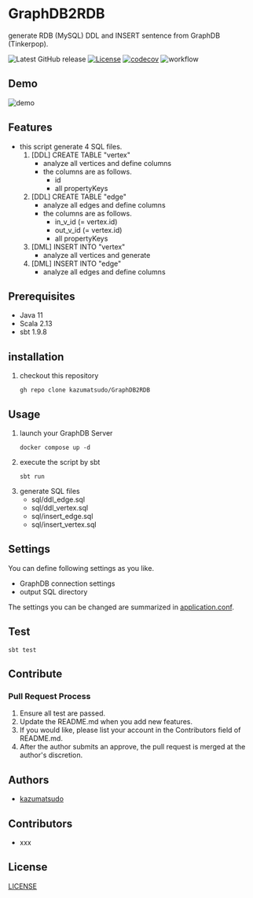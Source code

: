# GraphDB2RDB

generate RDB (MySQL) DDL and INSERT sentence from GraphDB (Tinkerpop).

![Latest GitHub release](https://img.shields.io/github/release/kazumatsudo/GraphDB2RDB.svg)
[![License](https://img.shields.io/badge/License-Apache_2.0-blue.svg)](https://opensource.org/licenses/Apache-2.0)
[![codecov](https://codecov.io/github/kazumatsudo/GraphDB2RDB/graph/badge.svg?token=9JFEL8HKQR)](https://codecov.io/github/kazumatsudo/GraphDB2RDB)
![workflow](https://github.com/kazumatsudo/GraphDB2RDB/actions/workflows/scala.yml/badge.svg)

## Demo

![demo](https://github.com/kazumatsudo/GraphDB2RDB/assets/25892776/fd9a5a56-c099-4088-91e7-31f4702e1ff1)

## Features

- this script generate 4 SQL files.
    1. [DDL] CREATE TABLE "vertex"
        - analyze all vertices and define columns
        - the columns are as follows.
            - id
            - all propertyKeys
    2. [DDL] CREATE TABLE "edge"
        - analyze all edges and define columns
        - the columns are as follows.
           - in_v_id (= vertex.id)
           - out_v_id (= vertex.id)
           - all propertyKeys
    3. [DML] INSERT INTO "vertex"
        - analyze all vertices and generate
    4. [DML] INSERT INTO "edge"
        - analyze all edges and define columns

## Prerequisites

- Java 11
- Scala 2.13
- sbt 1.9.8

## installation

1. checkout this repository
    ```shell
    gh repo clone kazumatsudo/GraphDB2RDB
    ```

## Usage

1. launch your GraphDB Server
    ```shell
    docker compose up -d
    ```
2. execute the script by sbt
    ```shell
    sbt run
    ```
3. generate SQL files
    - sql/ddl_edge.sql
    - sql/ddl_vertex.sql
    - sql/insert_edge.sql
    - sql/insert_vertex.sql

## Settings

You can define following settings as you like.

- GraphDB connection settings
- output SQL directory

The settings you can be changed are summarized in [application.conf](./src/main/resources/application.conf).

## Test

```shell
sbt test
```

## Contribute

### Pull Request Process

1. Ensure all test are passed.
2. Update the README.md when you add new features.
3. If you would like, please list your account in the Contributors field of README.md.
4. After the author submits an approve, the pull request is merged at the author's discretion.

## Authors

- [kazumatsudo](https://github.com/kazumatsudo)

## Contributors

- xxx

## License

[LICENSE](LICENSE)
